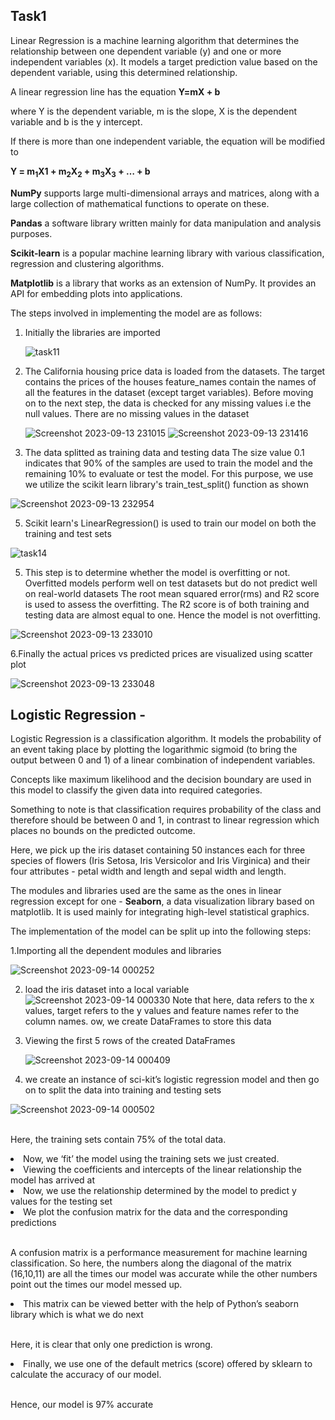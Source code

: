 

## Task1

Linear Regression is a machine learning algorithm that determines the relationship between one dependent variable (y) and one or more independent variables (x). It models a target prediction value based on the dependent variable, using this determined relationship. 

A linear regression line has the equation **Y=mX + b**

where Y is the dependent variable, m is the slope, X is the dependent variable and b is the y intercept. 

If there is more than one independent variable, the equation will be modified to 

**Y = m<sub>1</sub>X<sub></sub>1</sub> +</sub> m<sub>2</sub>X<sub>2</sub> + m<sub>3</sub>X<sub>3</sub> + … + b**

 **NumPy** supports large multi-dimensional arrays and matrices, along with a large collection of mathematical functions to operate on these.
 
**Pandas** a software library written mainly for data manipulation and analysis purposes.

  **Scikit-learn** is a popular machine learning library with various classification, regression and clustering algorithms.
  
**Matplotlib** is a library that works as an extension of NumPy. It provides an API for embedding plots into applications.

The steps involved in implementing the model are as follows:

1.  Initially the libraries are imported

    
    ![task11](https://user-images.githubusercontent.com/116189666/227711961-217a5166-d013-488f-8851-2c75876959ed.jpg)

 2.  The California housing  price data is loaded from the datasets. The target contains the prices of the houses feature_names contain the names of all the features in the dataset (except target variables). Before moving on to the next step, the data is checked for any missing values i.e the null values. There are no missing values in the dataset

     ![Screenshot 2023-09-13 231015](https://github.com/vidhathri30/L1Report/assets/101579638/7c4e3439-c79a-4778-8c8f-a0973bbb4886)
     ![Screenshot 2023-09-13 231416](https://github.com/vidhathri30/L1Report/assets/101579638/d5374099-685c-4ce4-9228-12e2034a6421)

 4.  The data splitted as training data and testing data The size value 0.1 indicates that 90% of the samples are used to train the model and the remaining 10% to evaluate or test the model. For this purpose, we use we utilize the scikit learn library's train_test_split() function as shown

![Screenshot 2023-09-13 232954](https://github.com/vidhathri30/L1Report/assets/101579638/27efe748-1b64-4c1d-9769-5eac114ebc2a)

 5.  Scikit learn's LinearRegression() is used to train our model on both the training and test sets

![task14](https://user-images.githubusercontent.com/116189666/227711986-595c63b1-dc57-4316-a648-07b9b9fededf.jpg)

 5.  This step is to determine whether the model is overfitting or not. Overfitted models perform well on test datasets but do not predict well on real-world datasets The root mean squared error(rms) and R2 score is used to assess the overfitting. The R2 score is of both training and testing data are almost equal to one. Hence the model is not overfitting.

![Screenshot 2023-09-13 233010](https://github.com/vidhathri30/L1Report/assets/101579638/bab81274-22c0-4098-8c26-44b124047164)

6.Finally the actual prices vs predicted prices are visualized using scatter plot

![Screenshot 2023-09-13 233048](https://github.com/vidhathri30/L1Report/assets/101579638/3fdefc3a-1c5c-4caf-8bbd-d7afde123794)



## Logistic Regression -
Logistic Regression is a classification algorithm. It models the probability of an event taking place by plotting the logarithmic sigmoid (to bring the output between 0 and 1) of a linear combination of independent variables. 

Concepts like maximum likelihood and the decision boundary are used in this model to classify the given data into required categories.

Something to note is that classification requires probability of the class and therefore should be between 0 and 1, in contrast to linear regression which places no bounds on the predicted outcome.

Here, we pick up the iris dataset containing 50 instances each for three species of flowers (Iris Setosa, Iris Versicolor and Iris Virginica) and their four attributes - petal width and length and sepal width and length. 

The modules and libraries used are the same as the ones in linear regression except for one - **Seaborn**, a data visualization library based on matplotlib. It is used mainly for integrating high-level statistical graphics.

The implementation of the model can be split up into the following steps:

 1.Importing all the dependent modules and libraries

![Screenshot 2023-09-14 000252](https://github.com/vidhathri30/L1Report/assets/101579638/8571f274-b3d5-4ebd-8999-05b81a88608c)

 2. load the iris dataset into a local variable
![Screenshot 2023-09-14 000330](https://github.com/vidhathri30/L1Report/assets/101579638/e9393dce-9fc8-4f84-a869-546aa2b38083)
Note that here, data refers to the x values, target refers to the y values and feature names refer to the column names.
     ow, we create DataFrames to store this data
 
3. Viewing the first 5 rows of the created DataFrames

   ![Screenshot 2023-09-14 000409](https://github.com/vidhathri30/L1Report/assets/101579638/0d7bf430-ee90-4b70-aeac-ed40ef7cf7f1)
   
 
 4. we create an instance of sci-kit’s logistic regression model and then go on to split the data into training and testing sets

  ![Screenshot 2023-09-14 000502](https://github.com/vidhathri30/L1Report/assets/101579638/09acaaff-b575-4032-ad10-b164926329f8)
  
  <br>Here, the training sets contain 75% of the total data.
  <li>Now, we ‘fit’ the model using the training sets we just created.
 
  <li>Viewing the coefficients and intercepts of the linear relationship the model has arrived at</li>

  <li>Now, we use the relationship determined by the model to predict y values for the testing set</li>
  
  <li>We plot the confusion matrix for the data and the corresponding predictions</li>
 
  <br>A confusion matrix is a performance measurement for machine learning classification. So here, the numbers along the diagonal of the matrix (16,10,11) are all the times our model was accurate while the other numbers point out the times our model messed up.
  <li>This matrix can be viewed better with the help of Python’s seaborn library which is what we do next</li>
  
  <br>Here, it is clear that only one prediction is wrong.
  <li>Finally, we use one of the default metrics (score) offered by sklearn to calculate the accuracy of our model.</li>
 
  <br>Hence, our model is 97% accurate


     
    
